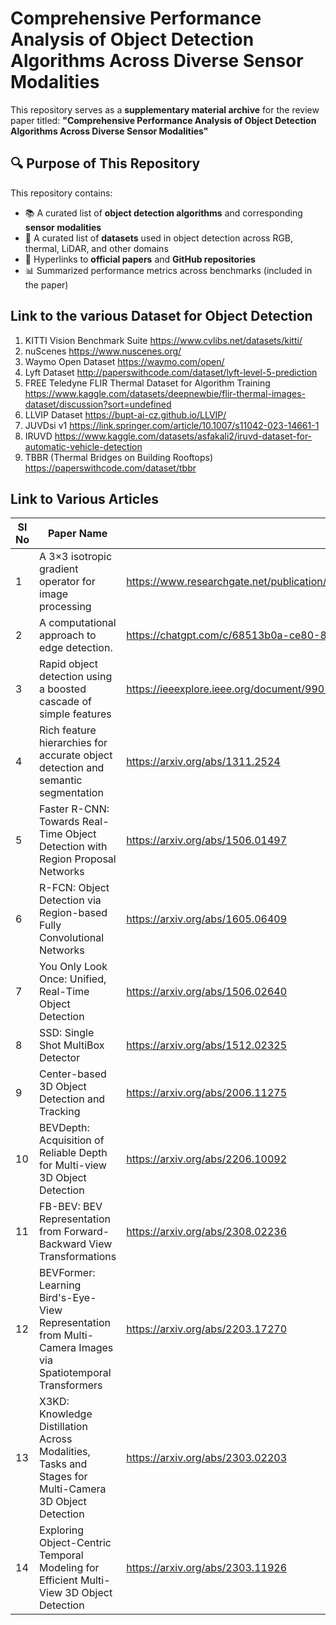 # Comprehensive Performance Analysis of Object Detection Algorithms Across Diverse Sensor Modalities

This repository serves as a **supplementary material archive** for the review paper titled:
**"Comprehensive Performance Analysis of Object Detection Algorithms Across Diverse Sensor Modalities"**

## 🔍 Purpose of This Repository

This repository contains:

- 📚 A curated list of **object detection algorithms** and corresponding **sensor modalities**
- 📁 A curated list of **datasets** used in object detection across RGB, thermal, LiDAR, and other domains
- 🔗 Hyperlinks to **official papers** and **GitHub repositories**
- 📊 Summarized performance metrics across benchmarks (included in the paper)

Link to the various Dataset for Object Detection
---------------------------------------------------------------------------------------
1) KITTI Vision Benchmark Suite	https://www.cvlibs.net/datasets/kitti/ 
2) nuScenes	https://www.nuscenes.org/ 
3) Waymo Open Dataset	https://waymo.com/open/ 
4) Lyft Dataset	http://paperswithcode.com/dataset/lyft-level-5-prediction 
5) FREE Teledyne FLIR Thermal Dataset for Algorithm Training	https://www.kaggle.com/datasets/deepnewbie/flir-thermal-images-dataset/discussion?sort=undefined
6) LLVIP Dataset	https://bupt-ai-cz.github.io/LLVIP/
7) JUVDsi v1	https://link.springer.com/article/10.1007/s11042-023-14661-1
8) IRUVD	https://www.kaggle.com/datasets/asfakali2/iruvd-dataset-for-automatic-vehicle-detection
9) TBBR (Thermal Bridges on Building Rooftops) https://paperswithcode.com/dataset/tbbr

Link to Various Articles
---------------------------------------------------------------------------------------
|Sl No|Paper Name | Paper Link|
|----|-----------------------------------------|------------------------------------------------------------|
|1|A 3×3 isotropic gradient operator for image processing| https://www.researchgate.net/publication/285159837_A_33_isotropic_gradient_operator_for_image_processing|
|2| A computational approach to edge detection. | https://chatgpt.com/c/68513b0a-ce80-8013-9c66-eae8c52b4b77|
|3|Rapid object detection using a boosted cascade of simple features|https://ieeexplore.ieee.org/document/990517/|
|4|Rich feature hierarchies for accurate object detection and semantic segmentation|https://arxiv.org/abs/1311.2524|
|5|Faster R-CNN: Towards Real-Time Object Detection with Region Proposal Networks|https://arxiv.org/abs/1506.01497|
|6|R-FCN: Object Detection via Region-based Fully Convolutional Networks|https://arxiv.org/abs/1605.06409|
|7|You Only Look Once: Unified, Real-Time Object Detection|https://arxiv.org/abs/1506.02640|
|8|SSD: Single Shot MultiBox Detector|https://arxiv.org/abs/1512.02325|
|9|Center-based 3D Object Detection and Tracking|https://arxiv.org/abs/2006.11275|
|10|BEVDepth: Acquisition of Reliable Depth for Multi-view 3D Object Detection|https://arxiv.org/abs/2206.10092|
|11|FB-BEV: BEV Representation from Forward-Backward View Transformations|https://arxiv.org/abs/2308.02236|
|12|BEVFormer: Learning Bird's-Eye-View Representation from Multi-Camera Images via Spatiotemporal Transformers|https://arxiv.org/abs/2203.17270|
|13|X3KD: Knowledge Distillation Across Modalities, Tasks and Stages for Multi-Camera 3D Object Detection|https://arxiv.org/abs/2303.02203|
|14|Exploring Object-Centric Temporal Modeling for Efficient Multi-View 3D Object Detection|https://arxiv.org/abs/2303.11926|







